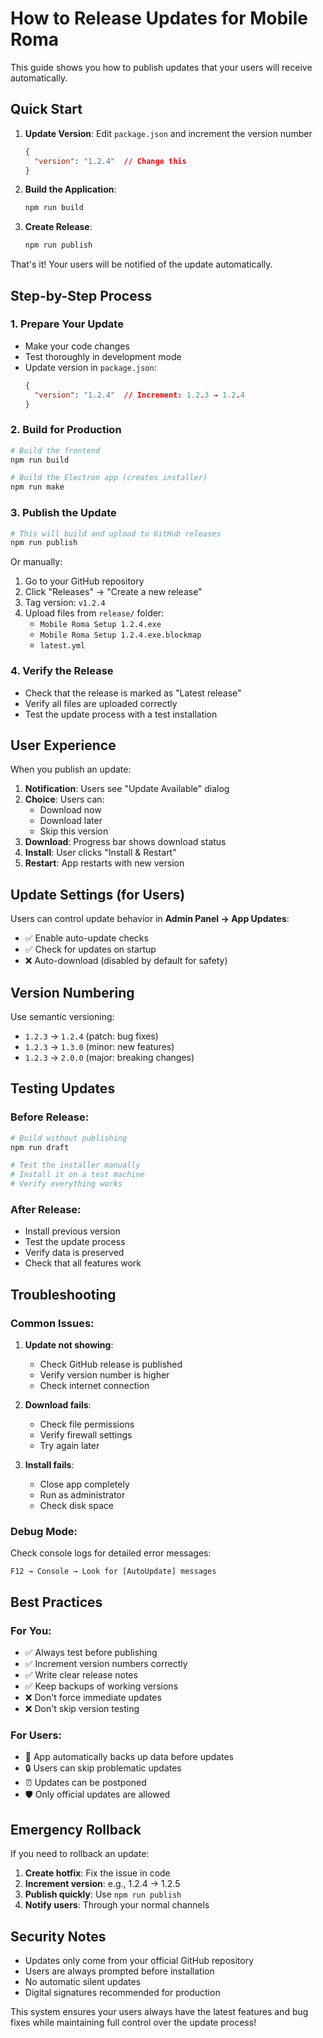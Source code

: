 # How to Release Updates for Mobile Roma

This guide shows you how to publish updates that your users will receive automatically.

## Quick Start

1. **Update Version**: Edit `package.json` and increment the version number
   ```json
   {
     "version": "1.2.4"  // Change this
   }
   ```

2. **Build the Application**:
   ```bash
   npm run build
   ```

3. **Create Release**:
   ```bash
   npm run publish
   ```

That's it! Your users will be notified of the update automatically.

## Step-by-Step Process

### 1. Prepare Your Update

- Make your code changes
- Test thoroughly in development mode
- Update version in `package.json`:
  ```json
  {
    "version": "1.2.4"  // Increment: 1.2.3 → 1.2.4
  }
  ```

### 2. Build for Production

```bash
# Build the frontend
npm run build

# Build the Electron app (creates installer)
npm run make
```

### 3. Publish the Update

```bash
# This will build and upload to GitHub releases
npm run publish
```

Or manually:

1. Go to your GitHub repository
2. Click "Releases" → "Create a new release"
3. Tag version: `v1.2.4`
4. Upload files from `release/` folder:
   - `Mobile Roma Setup 1.2.4.exe`
   - `Mobile Roma Setup 1.2.4.exe.blockmap`
   - `latest.yml`

### 4. Verify the Release

- Check that the release is marked as "Latest release"
- Verify all files are uploaded correctly
- Test the update process with a test installation

## User Experience

When you publish an update:

1. **Notification**: Users see "Update Available" dialog
2. **Choice**: Users can:
   - Download now
   - Download later
   - Skip this version
3. **Download**: Progress bar shows download status
4. **Install**: User clicks "Install & Restart"
5. **Restart**: App restarts with new version

## Update Settings (for Users)

Users can control update behavior in **Admin Panel → App Updates**:

- ✅ Enable auto-update checks
- ✅ Check for updates on startup
- ❌ Auto-download (disabled by default for safety)

## Version Numbering

Use semantic versioning:
- `1.2.3` → `1.2.4` (patch: bug fixes)
- `1.2.3` → `1.3.0` (minor: new features)
- `1.2.3` → `2.0.0` (major: breaking changes)

## Testing Updates

### Before Release:
```bash
# Build without publishing
npm run draft

# Test the installer manually
# Install it on a test machine
# Verify everything works
```

### After Release:
- Install previous version
- Test the update process
- Verify data is preserved
- Check that all features work

## Troubleshooting

### Common Issues:

1. **Update not showing**: 
   - Check GitHub release is published
   - Verify version number is higher
   - Check internet connection

2. **Download fails**:
   - Check file permissions
   - Verify firewall settings
   - Try again later

3. **Install fails**:
   - Close app completely
   - Run as administrator
   - Check disk space

### Debug Mode:
Check console logs for detailed error messages:
```
F12 → Console → Look for [AutoUpdate] messages
```

## Best Practices

### For You:
- ✅ Always test before publishing
- ✅ Increment version numbers correctly
- ✅ Write clear release notes
- ✅ Keep backups of working versions
- ❌ Don't force immediate updates
- ❌ Don't skip version testing

### For Users:
- 📱 App automatically backs up data before updates
- 🔒 Users can skip problematic updates
- ⏰ Updates can be postponed
- 🛡️ Only official updates are allowed

## Emergency Rollback

If you need to rollback an update:

1. **Create hotfix**: Fix the issue in code
2. **Increment version**: e.g., 1.2.4 → 1.2.5
3. **Publish quickly**: Use `npm run publish`
4. **Notify users**: Through your normal channels

## Security Notes

- Updates only come from your official GitHub repository
- Users are always prompted before installation
- No automatic silent updates
- Digital signatures recommended for production

This system ensures your users always have the latest features and bug fixes while maintaining full control over the update process!
